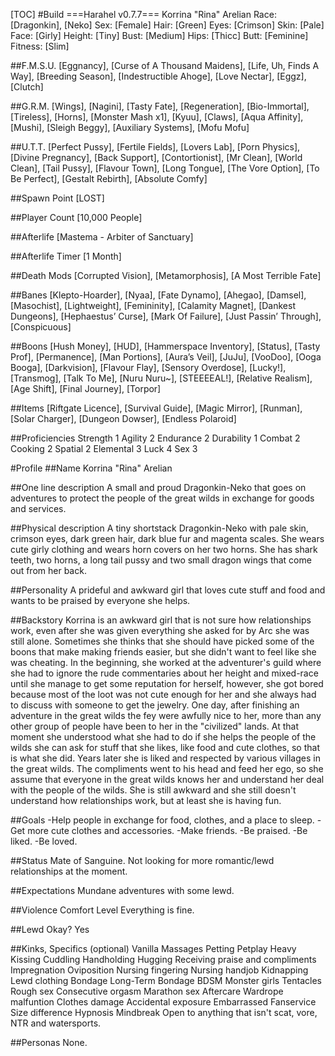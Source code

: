 [TOC]
#Build
===Harahel v0.7.7===
Korrina "Rina" Arelian
Race: [Dragonkin], [Neko]
Sex: [Female]
Hair: [Green]
Eyes: [Crimson]
Skin: [Pale]
Face: [Girly]
Height: [Tiny]
Bust: [Medium]
Hips: [Thicc]
Butt: [Feminine]
Fitness: [Slim]

##F.M.S.U. 
[Eggnancy], [Curse of A Thousand Maidens], [Life, Uh, Finds A Way], [Breeding Season], [Indestructible Ahoge], [Love Nectar], [Eggz], [Clutch]

##G.R.M.
[Wings], [Nagini], [Tasty Fate], [Regeneration], [Bio-Immortal], [Tireless], [Horns], [Monster Mash x1], [Kyuu], [Claws], [Aqua Affinity], [Mushi], [Sleigh Beggy], [Auxiliary Systems], [Mofu Mofu]

##U.T.T.
[Perfect Pussy], [Fertile Fields], [Lovers Lab], [Porn Physics], [Divine Pregnancy], [Back Support], [Contortionist], [Mr Clean], [World Clean], [Tail Pussy], [Flavour Town], [Long Tongue], [The Vore Option], [To Be Perfect], [Gestalt Rebirth], [Absolute Comfy]

##Spawn Point
[LOST]

##Player Count
[10,000 People]

##Afterlife
[Mastema - Arbiter of Sanctuary]

##Afterlife Timer
[1 Month]

##Death Mods
[Corrupted Vision], [Metamorphosis], [A Most Terrible Fate]

##Banes
[Klepto-Hoarder], [Nyaa], [Fate Dynamo], [Ahegao], [Damsel], [Masochist], [Lightweight], [Femininity], [Calamity Magnet], [Dankest Dungeons], [Hephaestus’ Curse], [Mark Of Failure], [Just Passin’ Through], [Conspicuous]

##Boons
[Hush Money], [HUD], [Hammerspace Inventory], [Status], [Tasty Prof], [Permanence], [Man Portions], [Aura’s Veil], [JuJu], [VooDoo], [Ooga Booga], [Darkvision], [Flavour Flay], [Sensory Overdose], [Lucky!], [Transmog], [Talk To Me], [Nuru Nuru~], [STEEEEAL!], [Relative Realism], [Age Shift], [Final Journey], [Torpor]

##Items
[Riftgate Licence], [Survival Guide], [Magic Mirror], [Runman], [Solar Charger], [Dungeon Dowser], [Endless Polaroid]

##Proficiencies
Strength 1
Agility 2
Endurance 2
Durability 1
Combat 2
Cooking 2
Spatial 2
Elemental 3
Luck 4
Sex 3

#Profile
##Name
Korrina "Rina" Arelian

##One line description
A small and proud Dragonkin-Neko that goes on adventures to protect the people of the great wilds in exchange for goods and services.

##Physical description
A tiny shortstack Dragonkin-Neko with pale skin, crimson eyes, dark green hair, dark blue fur and magenta scales. She wears cute girly clothing and wears horn covers on her two horns. She has shark teeth, two horns, a long tail pussy and two small dragon wings that come out from her back.

##Personality
A prideful and awkward girl that loves cute stuff and food and wants to be praised by everyone she helps.

##Backstory
Korrina is an awkward girl that is not sure how relationships work, even after she was given everything she asked for by Arc she was still alone. Sometimes she thinks that she should have picked some of the boons that make making friends easier, but she didn't want to feel like she was cheating.
In the beginning, she worked at the adventurer's guild where she had to ignore the rude commentaries about her height and mixed-race until she manage to get some reputation for herself, however, she got bored because most of the loot was not cute enough for her and she always had to discuss with someone to get the jewelry.
One day, after finishing an adventure in the great wilds the fey were awfully nice to her, more than any other group of people have been to her in the "civilized" lands. At that moment she understood what she had to do if she helps the people of the wilds she can ask for stuff that she likes, like food and cute clothes, so that is what she did.
Years later she is liked and respected by various villages in the great wilds. The compliments went to his head and feed her ego, so she assume that everyone in the great wilds knows her and understand her deal with the people of the wilds.
She is still awkward and she still doesn't understand how relationships work, but at least she is having fun.

##Goals
-Help people in exchange for food, clothes, and a place to sleep.
-Get more cute clothes and accessories.
-Make friends.
-Be praised.
-Be liked.
-Be loved.

##Status
Mate of Sanguine.
Not looking for more romantic/lewd relationships at the moment.

##Expectations
Mundane adventures with some lewd.

##Violence Comfort Level
Everything is fine.

##Lewd Okay?
Yes

##Kinks, Specifics (optional)
Vanilla
Massages
Petting
Petplay
Heavy Kissing
Cuddling
Handholding
Hugging
Receiving praise and compliments
Impregnation
Oviposition
Nursing fingering
Nursing handjob
Kidnapping
Lewd clothing
Bondage
Long-Term Bondage
BDSM
Monster girls
Tentacles
Rough sex
Consecutive orgasm
Marathon sex
Aftercare
Wardrope malfuntion
Clothes damage
Accidental exposure
Embarrassed
Fanservice
Size difference
Hypnosis
Mindbreak
Open to anything that isn't scat, vore, NTR and watersports.

##Personas
None.
